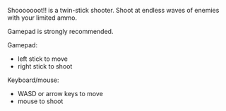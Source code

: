 Shooooooot!! is a twin-stick shooter. Shoot at endless waves of enemies with your limited ammo.

Gamepad is strongly recommended.

Gamepad:
- left stick to move
- right stick to shoot

Keyboard/mouse:
- WASD or arrow keys to move
- mouse to shoot
